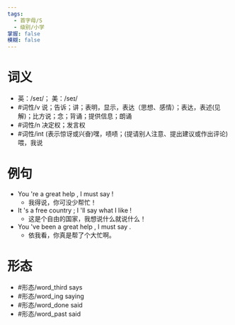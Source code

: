 ```yaml
---
tags:
  - 首字母/S
  - 级别/小学
掌握: false
模糊: false
---
```

# 词义
- 英：/seɪ/； 美：/seɪ/
- #词性/v  说；告诉；讲；表明，显示，表达（思想、感情）；表达，表述(见解)；比方说；念；背诵；提供信息；朗诵
- #词性/n  决定权；发言权
- #词性/int  (表示惊讶或兴奋)嘿，啧啧；(提请别人注意、提出建议或作出评论)喂，我说
# 例句
- You 're a great help , I must say !
	- 我得说，你可没少帮忙！
- It 's a free country ; I 'll say what I like !
	- 这是个自由的国家，我想说什么就说什么！
- You 've been a great help , I must say .
	- 依我看，你真是帮了个大忙啊。
# 形态
- #形态/word_third says
- #形态/word_ing saying
- #形态/word_done said
- #形态/word_past said
